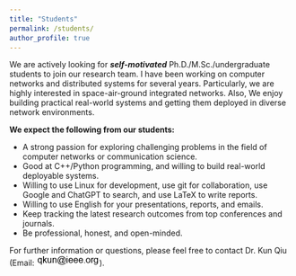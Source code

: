 ```yaml
---
title: "Students"
permalink: /students/
author_profile: true
---
```


We are actively looking for **_self-motivated_** Ph.D./M.Sc./undergraduate students to join our research team. I have been working on computer networks and distributed systems for several years. Particularly, we are highly interested in space-air-ground integrated networks. Also, We enjoy building practical real-world systems and getting them deployed in diverse network environments.

**We expect the following from our students:**
* A strong passion for exploring challenging problems in the field of computer networks or communication science.
* Good at C++/Python programming, and willing to build real-world deployable systems.
* Willing to use Linux for development, use git for collaboration, use Google and ChatGPT to search, and use LaTeX to write reports.
* Willing to use English for your presentations, reports, and emails.
* Keep tracking the latest research outcomes from top conferences and journals.
* Be professional, honest, and open-minded.

For further information or questions, please feel free to contact Dr. Kun Qiu (Email: ![Email](https://github.com/flyfox141/flyfox141.github.io/blob/master/images/email.png?raw=true)).

